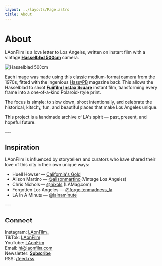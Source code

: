 ```yaml
---
layout: ../layouts/Page.astro
title: About
---
```


<style>
.newsletter-link {
  background: none !important;
  border: none !important;
  color: var(--accent) !important;
  text-decoration: underline !important;
  text-decoration-thickness: 1px;
  text-underline-offset: 2px;
  font-weight: 600 !important;
  cursor: pointer;
  font: inherit;
  padding: 0;
  display: inline;
  transition: none !important;
}

.newsletter-link:hover {
  color: var(--accent) !important;
  text-decoration: underline !important;
  opacity: 1 !important;
}
</style>

# About

LAonFilm is a love letter to Los Angeles, written on instant film with a vintage [**Hasselblad 500cm**](https://www.hasselblad.com/about/history/500-series/) camera.

<img src="/images/500cmbg.jpeg" alt="Hasselblad 500cm" class="page-image">

Each image was made using this classic medium-format camera from the 1970s, fitted with the ingenious [HassyPB](https://www.hassypb.com) magazine back. This allows the Hasselblad to shoot [**Fujifilm Instax Square**](https://www.fujifilm.com/us/en/consumer/instax/film/square-film)  instant film, transforming every frame into a one-of-a-kind Polaroid-style print.

The focus is simple: to slow down, shoot intentionally, and celebrate the historical, kitschy, fun, and beautiful places that make Los Angeles unique.  

This project is a handmade archive of LA's spirit — past, present, and hopeful future.  

<div class="typewriter-divider">---</div>

## Inspiration

LAonFilm is influenced by storytellers and curators who have shared their love of this city in their own unique ways:

- Huell Howser — [California's Gold](https://blogs.chapman.edu/huell-howser-archives/)  
- Alison Martino — [@alisonmartino](https://www.instagram.com/alisonmartino) (Vintage Los Angeles)  
- Chris Nichols — [@nixols](https://www.instagram.com/nixols) (LAMag.com)  
- Forgotten Los Angeles — [@forgottenmadness_la](https://www.instagram.com/forgottenmadness_la)  
- LA In A Minute — [@lainaminute](https://www.instagram.com/lainaminute)  

<div class="typewriter-divider">---</div>

## Connect

Instagram: [LAonFilm_](https://www.instagram.com/laonfilm_)  
TikTok: [LAonFilm](https://www.tiktok.com/@laonfilm)  
YouTube: [LAonFilm](https://www.youtube.com/@LAonFilm)  
Email: [hi@laonfilm.com](mailto:hi@laonfilm.com)  
Newsletter: <button onclick="showNewsletterPopup()" class="newsletter-link">Subscribe</button>  
RSS: [/feed.rss](/feed.rss)
